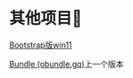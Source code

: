 # 其他项目:face_with_head_bandage:

[ Bootstrap版win11](https://odlime.ml/)

[Bundle (obundle.gq)](https://www.obundle.gq/)上一个版本



